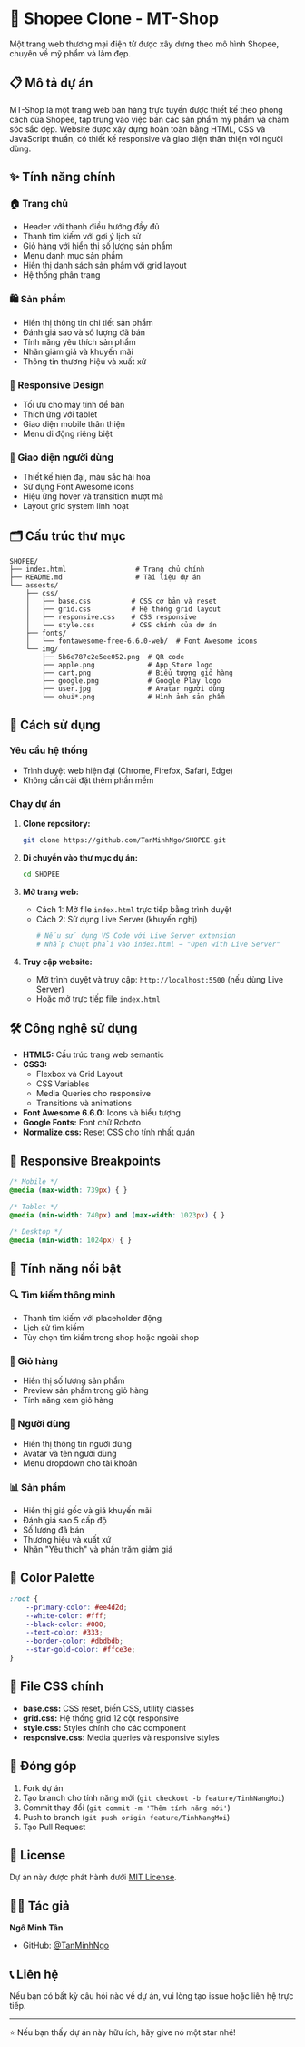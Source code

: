 # 🛒 Shopee Clone - MT-Shop

Một trang web thương mại điện tử được xây dựng theo mô hình Shopee, chuyên về mỹ phẩm và làm đẹp.

## 📋 Mô tả dự án

MT-Shop là một trang web bán hàng trực tuyến được thiết kế theo phong cách của Shopee, tập trung vào việc bán các sản phẩm mỹ phẩm và chăm sóc sắc đẹp. Website được xây dựng hoàn toàn bằng HTML, CSS và JavaScript thuần, có thiết kế responsive và giao diện thân thiện với người dùng.

## ✨ Tính năng chính

### 🏠 Trang chủ
- Header với thanh điều hướng đầy đủ
- Thanh tìm kiếm với gợi ý lịch sử
- Giỏ hàng với hiển thị số lượng sản phẩm
- Menu danh mục sản phẩm
- Hiển thị danh sách sản phẩm với grid layout
- Hệ thống phân trang

### 🛍️ Sản phẩm
- Hiển thị thông tin chi tiết sản phẩm
- Đánh giá sao và số lượng đã bán
- Tính năng yêu thích sản phẩm
- Nhãn giảm giá và khuyến mãi
- Thông tin thương hiệu và xuất xứ

### 📱 Responsive Design
- Tối ưu cho máy tính để bàn
- Thích ứng với tablet
- Giao diện mobile thân thiện
- Menu di động riêng biệt

### 🎨 Giao diện người dùng
- Thiết kế hiện đại, màu sắc hài hòa
- Sử dụng Font Awesome icons
- Hiệu ứng hover và transition mượt mà
- Layout grid system linh hoạt

## 🗂️ Cấu trúc thư mục

```
SHOPEE/
├── index.html                 # Trang chủ chính
├── README.md                  # Tài liệu dự án
└── assests/
    ├── css/
    │   ├── base.css          # CSS cơ bản và reset
    │   ├── grid.css          # Hệ thống grid layout
    │   ├── responsive.css    # CSS responsive
    │   └── style.css         # CSS chính của dự án
    ├── fonts/
    │   └── fontawesome-free-6.6.0-web/  # Font Awesome icons
    └── img/
        ├── 5b6e787c2e5ee052.png  # QR code
        ├── apple.png             # App Store logo
        ├── cart.png              # Biểu tượng giỏ hàng
        ├── google.png            # Google Play logo
        ├── user.jpg              # Avatar người dùng
        └── ohui*.png             # Hình ảnh sản phẩm
```

## 🚀 Cách sử dụng

### Yêu cầu hệ thống
- Trình duyệt web hiện đại (Chrome, Firefox, Safari, Edge)
- Không cần cài đặt thêm phần mềm

### Chạy dự án
1. **Clone repository:**
   ```bash
   git clone https://github.com/TanMinhNgo/SHOPEE.git
   ```

2. **Di chuyển vào thư mục dự án:**
   ```bash
   cd SHOPEE
   ```

3. **Mở trang web:**
   - Cách 1: Mở file `index.html` trực tiếp bằng trình duyệt
   - Cách 2: Sử dụng Live Server (khuyến nghị)
     ```bash
     # Nếu sử dụng VS Code với Live Server extension
     # Nhấp chuột phải vào index.html → "Open with Live Server"
     ```

4. **Truy cập website:**
   - Mở trình duyệt và truy cập: `http://localhost:5500` (nếu dùng Live Server)
   - Hoặc mở trực tiếp file `index.html`

## 🛠️ Công nghệ sử dụng

- **HTML5:** Cấu trúc trang web semantic
- **CSS3:** 
  - Flexbox và Grid Layout
  - CSS Variables
  - Media Queries cho responsive
  - Transitions và animations
- **Font Awesome 6.6.0:** Icons và biểu tượng
- **Google Fonts:** Font chữ Roboto
- **Normalize.css:** Reset CSS cho tính nhất quán

## 📱 Responsive Breakpoints

```css
/* Mobile */
@media (max-width: 739px) { }

/* Tablet */
@media (min-width: 740px) and (max-width: 1023px) { }

/* Desktop */
@media (min-width: 1024px) { }
```

## 🎯 Tính năng nổi bật

### 🔍 Tìm kiếm thông minh
- Thanh tìm kiếm với placeholder động
- Lịch sử tìm kiếm
- Tùy chọn tìm kiếm trong shop hoặc ngoài shop

### 🛒 Giỏ hàng
- Hiển thị số lượng sản phẩm
- Preview sản phẩm trong giỏ hàng
- Tính năng xem giỏ hàng

### 👤 Người dùng
- Hiển thị thông tin người dùng
- Avatar và tên người dùng
- Menu dropdown cho tài khoản

### 📊 Sản phẩm
- Hiển thị giá gốc và giá khuyến mãi
- Đánh giá sao 5 cấp độ
- Số lượng đã bán
- Thương hiệu và xuất xứ
- Nhãn "Yêu thích" và phần trăm giảm giá

## 🎨 Color Palette

```css
:root {
    --primary-color: #ee4d2d;
    --white-color: #fff;
    --black-color: #000;
    --text-color: #333;
    --border-color: #dbdbdb;
    --star-gold-color: #ffce3e;
}
```

## 📂 File CSS chính

- **base.css:** CSS reset, biến CSS, utility classes
- **grid.css:** Hệ thống grid 12 cột responsive
- **style.css:** Styles chính cho các component
- **responsive.css:** Media queries và responsive styles

## 🤝 Đóng góp

1. Fork dự án
2. Tạo branch cho tính năng mới (`git checkout -b feature/TinhNangMoi`)
3. Commit thay đổi (`git commit -m 'Thêm tính năng mới'`)
4. Push to branch (`git push origin feature/TinhNangMoi`)
5. Tạo Pull Request

## 📄 License

Dự án này được phát hành dưới [MIT License](LICENSE).

## 👨‍💻 Tác giả

**Ngô Minh Tân**
- GitHub: [@TanMinhNgo](https://github.com/TanMinhNgo)

## 📞 Liên hệ

Nếu bạn có bất kỳ câu hỏi nào về dự án, vui lòng tạo issue hoặc liên hệ trực tiếp.

---

⭐ Nếu bạn thấy dự án này hữu ích, hãy give nó một star nhé!
